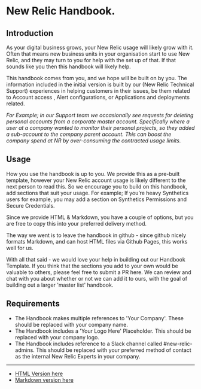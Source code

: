 # New Relic Handbook.

## Introduction

As your digital business grows, your New Relic usage will likely grow with it. Often that means new business units in your organisation start to use New Relic, and they may turn to you for help with the set up of that. If that sounds like you then this handbook will likely help.

This handbook comes from you, and we hope will be built on by you. The information included in the initial version is built by our (New Relic Technical Support) experiences in helping customers in their issues, be them related to Account access , Alert configurations, or Applications and deployments related. 

_For Example; in our Support team we occasionally see requests for deleting personal accounts from a corporate master account. Specifically where a user at a company wanted to monitor their personal projects, so they added a sub-account to the company parent account. This can boost the company spend at NR by over-consuming the contracted usage limits._

## Usage
How you use the handbook is up to you. We provide this as a pre-built template, however your New Relic account usage is likely different to the next person to read this. So we encourage you to build on this handbook, add sections that suit your usage. 
For example; If you’re heavy Synthetics users for example, you may add a section on Synthetics Permissions and Secure Credentials.

Since we provide HTML & Markdown, you have a couple of options, but you are free to copy this into your preferred delivery method.

The way we went is to leave the handbook in github - since github nicely formats Markdown, and can host HTML files via Github Pages, this works well for us.

With all that said - we would love your help in building out our Handbook Template. If you think that the sections you add to your own would be valuable to others, please feel free to submit a PR here. We can review and chat with you about whether or not we can add it to ours, with the goal of building out a larger 'master list' handbook.


## Requirements
* The Handbook makes multiple references to 'Your Company'. These should be replaced with your company name.
* The Handbook includes a 'Your Logo Here' Placeholder. This should be replaced with your company logo. 
* The Handbook includes reference to a Slack channel called #new-relic-admins. This should be replaced with your preferred method of contact as the internal New Relic Experts in your company. 

<hr/>

* [HTML Version here](https://github.com/newrelic/nr-handbook/tree/master/HTML)
* [Markdown version here](https://github.com/newrelic/nr-handbook/tree/master/MD)

